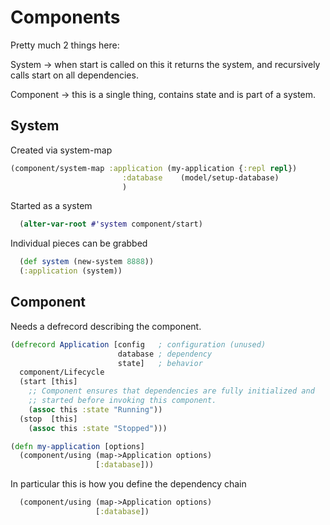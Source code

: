# Components

Pretty much 2 things here:

System -> when start is called on this it returns the system, and recursively calls start on all dependencies.

Component -> this is a single thing, contains state and is part of a system.

## System

Created via system-map
```clojure
(component/system-map :application (my-application {:repl repl})
                         :database    (model/setup-database)
                         )
```

Started as a system
```clojure
  (alter-var-root #'system component/start)
```

Individual pieces can be grabbed
```clojure
  (def system (new-system 8888))
  (:application (system))
```

## Component

Needs a defrecord describing the component.

```clojure
(defrecord Application [config   ; configuration (unused)
                        database ; dependency
                        state]   ; behavior
  component/Lifecycle
  (start [this]
    ;; Component ensures that dependencies are fully initialized and
    ;; started before invoking this component.
    (assoc this :state "Running"))
  (stop  [this]
    (assoc this :state "Stopped")))

(defn my-application [options]
  (component/using (map->Application options)
                   [:database]))
```

In particular this is how you define the dependency chain
```clojure
  (component/using (map->Application options)
                   [:database])
```

